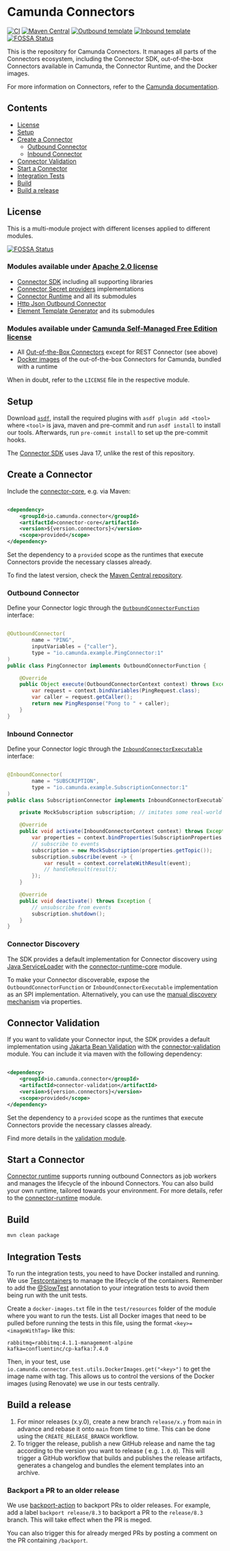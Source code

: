 # Camunda Connectors

[![CI](https://github.com/camunda/connectors-bundle/actions/workflows/DEPLOY_SNAPSHOTS.yaml/badge.svg)](https://github.com/camunda/connectors-bundle/actions/workflows/DEPLOY_SNAPSHOTS.yaml)
[![Maven Central](https://maven-badges.herokuapp.com/maven-central/io.camunda.connector/connector-core/badge.svg?style=flat)](https://maven-badges.herokuapp.com/maven-central/io.camunda.connector/connector-core)
[![Outbound template](https://img.shields.io/badge/outbound_connector-use_template-blue)](https://github.com/camunda/connector-template-outbound)
[![Inbound template](https://img.shields.io/badge/inbound_connector-use_template-blue)](https://github.com/camunda/connector-template-inbound)
[![FOSSA Status](https://app.fossa.com/api/projects/git%2Bgithub.com%2Fcamunda%2Fconnectors.svg?type=shield)](https://app.fossa.com/projects/git%2Bgithub.com%2Fcamunda%2Fconnectors?ref=badge_shield)

This is the repository for Camunda Connectors. It manages all parts of the Connectors ecosystem,
including the Connector SDK, out-of-the-box Connectors available in Camunda, the Connector Runtime, and the Docker
images.

For more information on Connectors, refer to the
[Camunda documentation](https://docs.camunda.io/docs/components/connectors/out-of-the-box-connectors/available-connectors-overview/).

## Contents

* [License](#license)
* [Setup](#setup)
* [Create a Connector](#create-a-connector)
    * [Outbound Connector](#outbound-connector)
    * [Inbound Connector](#inbound-connector)
* [Connector Validation](#connector-validation)
* [Start a Connector](#start-a-connector)
* [Integration Tests](#integration-tests)
* [Build](#build)
* [Build a release](#build-a-release)

## License

This is a multi-module project with different licenses applied to different modules.

[![FOSSA Status](https://app.fossa.com/api/projects/git%2Bgithub.com%2Fcamunda%2Fconnectors.svg?type=large)](https://app.fossa.com/projects/git%2Bgithub.com%2Fcamunda%2Fconnectors?ref=badge_large)

### Modules available under [Apache 2.0 license](https://www.apache.org/licenses/LICENSE-2.0)

* [Connector SDK](connector-sdk) including all supporting libraries
* [Connector Secret providers](secret-providers) implementations
* [Connector Runtime](connector-runtime) and all its submodules
* [Http Json Outbound Connector](connectors/http/rest)
* [Element Template Generator](element-template-generator) and its submodules

### Modules available under [Camunda Self-Managed Free Edition license](https://camunda.com/legal/terms/cloud-terms-and-conditions/camunda-cloud-self-managed-free-edition-terms/)

* All [Out-of-the-Box Connectors](connectors) except for REST Connector (see above)
* [Docker images](bundle) of the out-of-the-box Connectors for Camunda, bundled with a runtime

When in doubt, refer to the `LICENSE` file in the respective module.

## Setup

Download [`asdf`](https://asdf-vm.com/), install the required plugins with `asdf plugin add <tool>` where `<tool>`
is java, maven and pre-commit and run `asdf install` to install our tools.
Afterwards, run `pre-commit install` to set up the pre-commit hooks.

The [Connector SDK](connector-sdk) uses Java 17, unlike the rest of this repository.

## Create a Connector

Include the [connector-core](connector-sdk/core), e.g. via Maven:

```xml

<dependency>
    <groupId>io.camunda.connector</groupId>
    <artifactId>connector-core</artifactId>
    <version>${version.connectors}</version>
    <scope>provided</scope>
</dependency>
```

Set the dependency to a `provided` scope as the runtimes that execute Connectors provide the necessary classes already.

To find the latest version, check
the [Maven Central repository](https://search.maven.org/artifact/io.camunda.connector/connector-core).

### Outbound Connector

Define your Connector logic through the [
`OutboundConnectorFunction`](./core/src/main/java/io/camunda/connector/api/outbound/OutboundConnectorFunction.java)
interface:

```java

@OutboundConnector(
        name = "PING",
        inputVariables = {"caller"},
        type = "io.camunda.example.PingConnector:1"
)
public class PingConnector implements OutboundConnectorFunction {

    @Override
    public Object execute(OutboundConnectorContext context) throws Exception {
        var request = context.bindVariables(PingRequest.class);
        var caller = request.getCaller();
        return new PingResponse("Pong to " + caller);
    }
}
```

### Inbound Connector

Define your Connector logic through the [
`InboundConnectorExecutable`](./core/src/main/java/io/camunda/connector/api/inbound/InboundConnectorExecutable.java)
interface:

```java

@InboundConnector(
        name = "SUBSCRIPTION",
        type = "io.camunda.example.SubscriptionConnector:1"
)
public class SubscriptionConnector implements InboundConnectorExecutable {

    private MockSubscription subscription; // imitates some real-world subscription

    @Override
    public void activate(InboundConnectorContext context) throws Exception {
        var properties = context.bindProperties(SubscriptionProperties.class);
        // subscribe to events
        subscription = new MockSubscription(properties.getTopic());
        subscription.subscribe(event -> {
            var result = context.correlateWithResult(event);
            // handleResult(result);
        });
    }

    @Override
    public void deactivate() throws Exception {
        // unsubscribe from events
        subscription.shutdown();
    }
}
```

### Connector Discovery

The SDK provides a default implementation for Connector discovery
using [Java ServiceLoader](https://docs.oracle.com/en/java/javase/17/docs/api/java.base/java/util/ServiceLoader.html)
with the [connector-runtime-core](./connector-runtime/connector-runtime-core) module.

To make your Connector discoverable, expose the `OutboundConnectorFunction` or `InboundConnectorExecutable`
implementation as an SPI implementation.
Alternatively, you can use
the [manual discovery mechanism](https://docs.camunda.io/docs/self-managed/connectors-deployment/connectors-configuration/#manual-discovery-of-connectors)
via properties.

## Connector Validation

If you want to validate your Connector input, the SDK provides a default implementation
using [Jakarta Bean Validation](https://beanvalidation.org/) with the [connector-validation](./validation) module. You
can include it via maven with the following dependency:

```xml

<dependency>
    <groupId>io.camunda.connector</groupId>
    <artifactId>connector-validation</artifactId>
    <version>${version.connectors}</version>
    <scope>provided</scope>
</dependency>
```

Set the dependency to a `provided` scope as the runtimes that execute Connectors provide the necessary classes already.

Find more details in the [validation module](./validation).

## Start a Connector

[Connector runtime](connector-runtime) supports running outbound Connectors as job workers and manages the lifecycle of
the inbound Connectors.
You can also build your own runtime, tailored towards your environment. For more details, refer to
the [connector-runtime](connector-runtime) module.

## Build

```bash
mvn clean package
```

## Integration Tests

To run the integration tests, you need to have Docker installed and running. We
use [Testcontainers](https://www.testcontainers.org/) to manage the lifecycle of the containers.
Remember to add
the [@SlowTest](connector-commons/connector-test-utils/src/main/java/io/camunda/connector/test/utils/annotation/SlowTest.java)
annotation to
your integration tests to avoid them being run with the unit tests.

Create a `docker-images.txt` file in the `test/resources` folder of the module where you want to run the tests.
List all Docker images that need to be pulled before running the tests in this file, using the format
`<key>=<imageWithTag>` like this:

```
rabbitmq=rabbitmq:4.1.1-management-alpine
kafka=confluentinc/cp-kafka:7.4.0
```

Then, in your test, use `io.camunda.connector.test.utils.DockerImages.get("<key>")` to get the image name with tag.
This allows us to control the versions of the Docker images (using Renovate) we use in our tests centrally.

## Build a release

1. For minor releases (x.y.0), create a new branch `release/x.y` from `main` in advance and rebase it onto `main` from
   time to time. This can be done using the `CREATE_RELEASE_BRANCH` workflow.
2. To trigger the release, publish a new GitHub release and name the tag according to the version you want to release (
   e.g. `1.0.0`). This will trigger a GitHub workflow that builds and publishes the release artifacts, generates a
   changelog and bundles the element templates into an archive.

### Backport a PR to an older release

We use [backport-action](https://github.com/korthout/backport-action) to backport PRs to older releases.
For example, add a label `backport release/8.3` to backport a PR to the `release/8.3` branch. This will take effect when
the PR is meged.

You can also trigger this for already merged PRs by posting a comment on the PR containing `/backport`.

